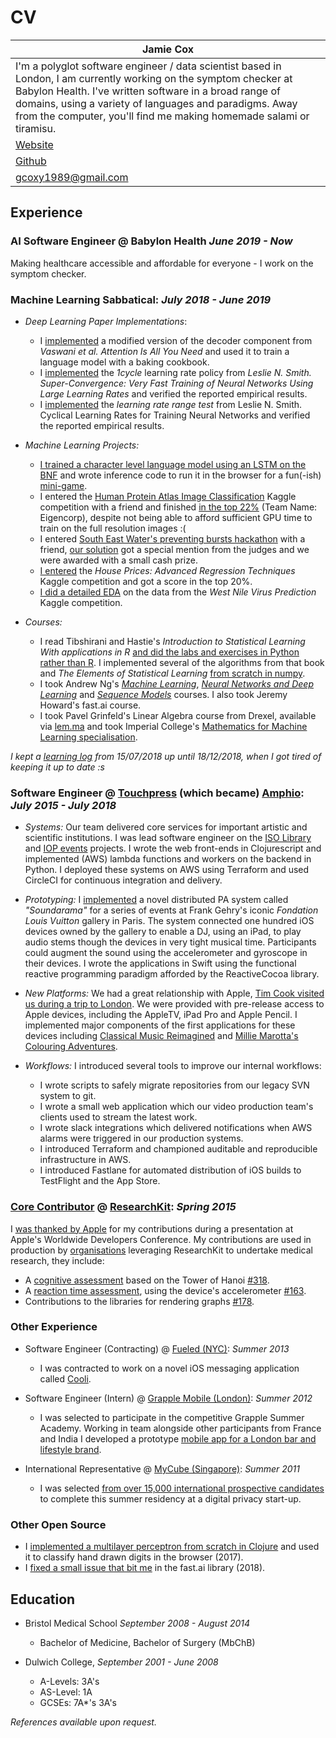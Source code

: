 # CV

| Jamie Cox  |
|---------------------------------------------------------------------------------------------------------------|
| I'm a polyglot software engineer / data scientist based in London, I am currently working on the symptom checker at Babylon Health. I've written software in a broad range of domains, using a variety of languages and paradigms. Away from the computer, you'll find me making homemade salami or tiramisu. |
| [Website](https://www.coxy1989.com/)  |
| [Github](https://github.com/coxy1989)  |
| gcoxy1989@gmail.com  |

## Experience

### AI Software Engineer @ Babylon Health *June 2019 - Now*

Making healthcare accessible and affordable for everyone - I work on the symptom checker.

### Machine Learning Sabbatical: *July 2018 - June 2019*

- *Deep Learning Paper Implementations*: 
	- I [implemented](https://github.com/coxy1989/tfmr) a modified version of the decoder component from *Vaswani et al. Attention Is All You Need* and used it to train a language model with a baking cookbook.
	- I [implemented](https://github.com/coxy1989/superconv) the *1cycle* learning rate policy from *Leslie N. Smith. Super-Convergence: Very Fast Training of Neural Networks Using Large Learning Rates* and verified the reported empirical results.
	- I [implemented](https://github.com/coxy1989/clr) the *learning rate range test* from  Leslie N. Smith. Cyclical Learning Rates for Training Neural Networks and verified the reported empirical results.

- *Machine Learning Projects:* 
	- [I trained a character level language model using an LSTM on the BNF](https://github.com/coxy1989/rx) and wrote inference code to run it in the browser for a fun(-ish) [mini-game](https://rx.coxy1989.com/).
	- I entered the [Human Protein Atlas Image Classification](https://www.kaggle.com/c/human-protein-atlas-image-classification) Kaggle competition with a friend and finished [in the top 22%](https://www.kaggle.com/c/human-protein-atlas-image-classification/leaderboard) (Team Name: Eigencorp), despite not being able to afford sufficient GPU time to train on the full resolution images :(
	-  I entered [South East Water's preventing bursts hackathon](https://solveitsew.devpost.com/) with a friend, [our solution](https://docs.google.com/presentation/d/1kaTD7jr0DhJR7IDXVY0lVQ7-jD_r_qhhgqzK9_5nKRc/edit#slide=id.p) got a special mention from the judges and we were awarded with a small cash prize.
	- [I entered](https://github.com/coxy1989/house-prices) the *House Prices: Advanced Regression Techniques* Kaggle competition and got a score in the top 20%.
	- [I did a detailed EDA](https://github.com/coxy1989/west-nile-virus) on the data from the *West Nile Virus Prediction* Kaggle competition.

- *Courses:* 
	- I read Tibshirani and Hastie's *Introduction to Statistical Learning With applications in R* [and did the labs and exercises in Python rather than R](https://github.com/coxy1989/isl). I implemented several of the algorithms from that book and *The Elements of Statistical Learning* [from scratch in numpy](https://github.com/coxy1989/algs).
	- I took Andrew Ng's [*Machine Learning*](https://github.com/coxy1989/ng_ml), [*Neural Networks and Deep Learning*](https://www.coursera.org/account/accomplishments/records/8PMHWASDBR88) and [*Sequence Models*](https://www.coursera.org/account/accomplishments/records/DTG5PML6SWAJ) courses. I also took Jeremy Howard's fast.ai course.
	- I took Pavel Grinfeld's Linear Algebra course from Drexel, available via [lem.ma](https://www.lem.ma/) and took Imperial College's [Mathematics for Machine Learning specialisation](https://www.coursera.org/account/accomplishments/specialization/certificate/ARMLMTNPZJTD).

*I kept a [learning log](https://www.coxy1989.com/learning_log.html) from 15/07/2018 up until 18/12/2018, when I got tired of keeping it up to date :s* 

### Software Engineer @ [Touchpress](https://en.wikipedia.org/wiki/Touchpress) (which became) [Amphio](https://coxy1989.com/amphio/index.html): *July 2015 - July 2018*

- *Systems:* Our team delivered core services for important artistic and scientific institutions. I was lead software engineer on the [ISO Library](https://coxy1989.com/amphio/iso.html) and [IOP events](https://coxy1989.com/amphio/iop-events.html) projects. I wrote the web front-ends in Clojurescript and implemented (AWS) lambda functions and workers on the backend in Python. I deployed these systems on AWS using Terraform and used CircleCI for continuous integration and delivery. 

- *Prototyping:* I [implemented](https://github.com/coxy1989/soundarama_open_source) a novel distributed PA system called *"Soundarama"* for a series of events at Frank Gehry's iconic *Fondation Louis Vuitton* gallery in Paris. The system connected one hundred iOS devices owned by the gallery to enable a DJ, using an iPad, to play audio stems though the devices in very tight musical time. Participants could augment the sound using the accelerometer and gyroscope in their devices. I wrote the applications in Swift using the functional reactive programming paradigm afforded by the ReactiveCocoa library.

- *New Platforms:* We had a great relationship with Apple, [Tim Cook visited us during a trip to London](https://twitter.com/tim_cook/status/663750294837178368). We were provided with pre-release access to Apple devices, including the AppleTV, iPad Pro and Apple Pencil.  I implemented major components of the first applications for these devices including
[Classical Music Reimagined](https://itunes.apple.com/gb/app/classical-music-reimagined/id1046460216) and [Millie Marotta's Colouring Adventures](https://itunes.apple.com/gb/app/millie-marottas-colouring-adventures/id1064432319?mt=8).

- *Workflows:* I introduced several tools to improve our internal workflows:
	- I wrote scripts to safely migrate repositories from our legacy SVN system to git.
	- I wrote a small web application which our video production team's clients used to stream the latest work.
	- I wrote slack integrations which delivered notifications when AWS alarms were triggered in our production systems.
	- I introduced Terraform and championed auditable and reproducible infrastructure in AWS.
	- I introduced Fastlane for automated distribution of iOS builds to TestFlight and the App Store.

### [Core Contributor](https://github.com/ResearchKit/ResearchKit/graphs/contributors?from=2015-04-12&to=2018-04-07&type=a) @ [ResearchKit](https://github.com/ResearchKit/ResearchKit): *Spring 2015*

I [was thanked by Apple](https://developer.apple.com/videos/play/wwdc2016/234/?time=1571)  for my contributions during a presentation at Apple's Worldwide Developers Conference. My contributions are used in production by [organisations](https://qolty.com/) leveraging ResearchKit to undertake medical research, they include:


- A [cognitive assessment](http://researchkit.org/docs/docs/ActiveTasks/ActiveTasks.html#tower) based on the Tower of Hanoi [#318](https://github.com/ResearchKit/ResearchKit/pull/318).
- A [reaction time assessment](http://researchkit.org/docs/docs/ActiveTasks/ActiveTasks.html#reaction), using the device's accelerometer [#163](https://github.com/ResearchKit/ResearchKit/pull/163).
- Contributions to the libraries for rendering graphs [#178](https://github.com/ResearchKit/ResearchKit/pull/178).

### Other Experience

- Software Engineer (Contracting) @ [Fueled (NYC)](https://fueled.com): *Summer 2013*
	- I was contracted to work on a novel iOS messaging application called [Cooli](https://www.crunchbase.com/organization/cooli-labs#section-overview).

- Software Engineer (Intern) @ [Grapple Mobile (London)](https://www.crunchbase.com/organization/grapple-mobile): *Summer 2012*
	- I was selected to participate in the competitive Grapple Summer Academy. Working in  team alongside other participants from France and India I developed a prototype [mobile app for a London bar and lifestyle brand](http://neatserver.herokuapp.com/about.php).

- International Representative @ [MyCube (Singapore)](https://www.crunchbase.com/organization/mycube): *Summer 2011*
	- I was selected [from over 15,000 international prospective candidates](https://www.prnewswire.com/news-releases/digital-life-academy-announces-members-for-the-2011-session-123914349.html) to complete this summer residency at a digital privacy start-up.

### Other Open Source

- I [implemented a multilayer perceptron from scratch in Clojure](https://github.com/coxy1989/clj_mnist) and used it to classify hand drawn digits in the browser (2017).
- I [fixed a small issue that bit me](https://github.com/fastai/fastai/pull/1332) in the fast.ai library (2018).

## Education

- Bristol Medical School *September 2008 - August 2014*
	- Bachelor of Medicine, Bachelor of Surgery (MbChB)

- Dulwich College, *September 2001 - June 2008*
	- A-Levels: 3A's
	- AS-Level: 1A
	- GCSEs: 7A*'s 3A's
 
*References available upon request.*
